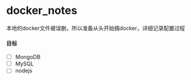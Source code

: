 # docker_notes

本地的docker文件被误删，所以准备从头开始搞docker，详细记录配置过程

#### 目标

- [ ] MongoDB
- [ ] MySQL
- [ ] nodejs